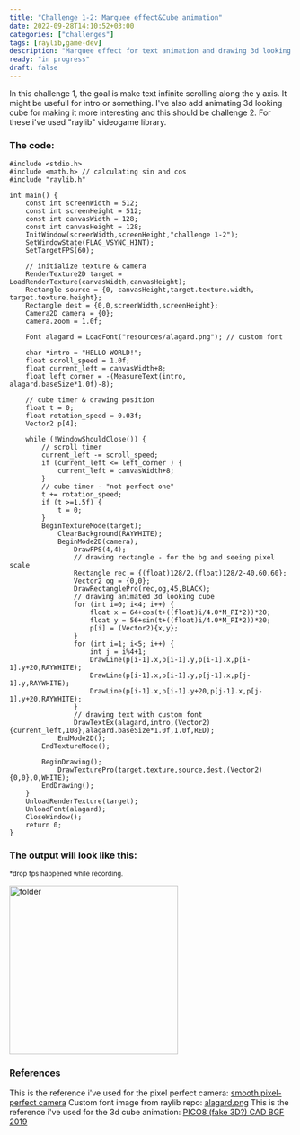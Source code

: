 ```yaml
---
title: "Challenge 1-2: Marquee effect&Cube animation"
date: 2022-09-28T14:10:52+03:00
categories: ["challenges"]
tags: [raylib,game-dev]
description: "Marquee effect for text animation and drawing 3d looking cube."
ready: "in progress"
draft: false
---
```


In this challenge 1, the goal is make text infinite scrolling along the y axis.
It might be usefull for intro or something.
I've also add animating 3d looking cube for making it more interesting and this should be challenge 2.
For these i've used "raylib" videogame library.

### The code:
```text
#include <stdio.h>
#include <math.h> // calculating sin and cos
#include "raylib.h"

int main() {
    const int screenWidth = 512;
    const int screenHeight = 512;
    const int canvasWidth = 128;
    const int canvasHeight = 128;
    InitWindow(screenWidth,screenHeight,"challenge 1-2");
    SetWindowState(FLAG_VSYNC_HINT);
    SetTargetFPS(60);

    // initialize texture & camera
    RenderTexture2D target = LoadRenderTexture(canvasWidth,canvasHeight);
    Rectangle source = {0,-canvasHeight,target.texture.width,-target.texture.height};
    Rectangle dest = {0,0,screenWidth,screenHeight};
    Camera2D camera = {0};
    camera.zoom = 1.0f;

    Font alagard = LoadFont("resources/alagard.png"); // custom font

    char *intro = "HELLO WORLD!";
    float scroll_speed = 1.0f;
    float current_left = canvasWidth+8;
    float left_corner = -(MeasureText(intro, alagard.baseSize*1.0f)-8);

    // cube timer & drawing position
    float t = 0;
    float rotation_speed = 0.03f;
    Vector2 p[4];

    while (!WindowShouldClose()) {
        // scroll timer
        current_left -= scroll_speed;
        if (current_left <= left_corner ) {
            current_left = canvasWidth+8;
        }
        // cube timer - "not perfect one"
        t += rotation_speed;
        if (t >=1.5f) {
            t = 0;
        }
        BeginTextureMode(target);
            ClearBackground(RAYWHITE);
            BeginMode2D(camera);
                DrawFPS(4,4);
                // drawing rectangle - for the bg and seeing pixel scale
                Rectangle rec = {(float)128/2,(float)128/2-40,60,60};
                Vector2 og = {0,0};
                DrawRectanglePro(rec,og,45,BLACK);
                // drawing animated 3d looking cube
                for (int i=0; i<4; i++) {
                    float x = 64+cos(t+((float)i/4.0*M_PI*2))*20;
                    float y = 56+sin(t+((float)i/4.0*M_PI*2))*20;
                    p[i] = (Vector2){x,y};
                }
                for (int i=1; i<5; i++) {
                    int j = i%4+1;
                    DrawLine(p[i-1].x,p[i-1].y,p[i-1].x,p[i-1].y+20,RAYWHITE);
                    DrawLine(p[i-1].x,p[i-1].y,p[j-1].x,p[j-1].y,RAYWHITE);
                    DrawLine(p[i-1].x,p[i-1].y+20,p[j-1].x,p[j-1].y+20,RAYWHITE);
                }
                // drawing text with custom font
                DrawTextEx(alagard,intro,(Vector2){current_left,108},alagard.baseSize*1.0f,1.0f,RED);
            EndMode2D();
        EndTextureMode();

        BeginDrawing();
            DrawTexturePro(target.texture,source,dest,(Vector2){0,0},0,WHITE);
        EndDrawing();
    }
    UnloadRenderTexture(target);
    UnloadFont(alagard);
    CloseWindow();
    return 0;
}
```

### The output will look like this:

<small>*drop fps happened while recording.</small>

<img alt="folder" src="/images/game-dev/raylib_marquee-output.gif" width="300px" loading="lazy"/>

### References
<ref id="ref1">This is the reference i've used for the pixel perfect camera: [smooth pixel-perfect camera](https://www.raylib.com/examples/core/loader.html?name=core_smooth_pixelperfect)</ref>
<ref id="ref2">Custom font image from raylib repo: [alagard.png](https://github.com/raysan5/raylib/blob/0abba4dc1854e71f58b252e840058178ea845e25/examples/text/resources/fonts/alagard.png)</ref>
<ref id="ref2">This is the reference i've used for the 3d cube animation: [PICO8 (fake 3D?) CAD BGF 2019](https://www.youtube.com/watch?v=HIFhRacJXPY)</ref>

